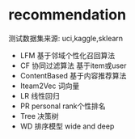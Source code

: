 #  recommendation 
  测试数据集来源:  uci,kaggle,sklearn
- LFM    基于邻域个性化召回算法
- CF 协同过滤算法  基于item或user
- ContentBased 基于内容推荐算法
- Iteam2Vec   词向量
- LR  线性回归
- PR  personal  rank个性排名
- Tree 决策树
- WD    排序模型 wide and deep

